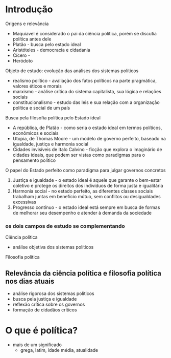 # Introdução
Origens e relevância
- Maquiavel é considerado o pai da ciência política, porém se discutia política antes dele
- Platão - busca pelo estado ideal
- Aristóteles - democracia e cidadania
- Cícero -
- Heródoto

Objeto de estudo: evolução das análises dos sistemas políticos
- realismo político - avaliação dos fatos políticos na parte pragmática, valores éticos e morais
- marxismo - análise crítica do sistema capitalista, sua lógica e relações sociais
- constitucionalismo - estudo das leis e sua relação com a organização política e social de um país

Busca pela filosofia política pelo Estado ideal
- A república, de Platão - como seria o estado ideal em termos políticos, econômicos e sociais
- Utopia, de Thomas Moore - um modelo de governo perfeito, baseado na igualdade, justiça e harmonia social
- Cidades invisíveis de Italo Calvino - ficção que explora o imaginário de cidades ideais, que podem ser vistas como paradigmas para o pensamento politico

O papel do Estado perfeito como paradigma para julgar governos concretos
1. Justiça e igualdade - o estado ideal é aquele que garante o bem-estar coletivo e protege os direitos dos indivíduos de forma justa e igualitária
2. Harmonia social - no estado perfeito, as diferentes classes sociais trabalham juntas em benefício mútuo, sem conflitos ou desigualdades excessivas
3. Progresso contínuo - o estado ideal está sempre em busca de formas de melhorar seu desempenho e atender à demanda da sociedade

### os dois campos de estudo se complementando
Ciência política
- análise objetiva dos sistemas políticos

Filosofia política



## Relevância da ciência política e filosofia política nos dias atuais
- análise rigorosa dos sistemas políticos
- busca pela justiça e igualdade
- reflexão crítica sobre os governos
- formação de cidadãos críticos

# O que é política?
- mais de um significado
  - grega, latim, idade média, atualidade
